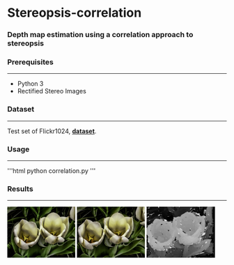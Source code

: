 # Stereopsis-correlation

### Depth map estimation using a correlation approach to stereopsis

### Prerequisites
---

* Python 3
* Rectified Stereo Images

### Dataset
---

Test set of Flickr1024, **[dataset](https://yingqianwang.github.io/Flickr1024/)**.

### Usage
---

'''html
python correlation.py
'''

### Results
---
<img src="dataset/109_L.png" width="31%" /> <img src="dataset/109_R.png" width="31%" /> <img src="dataset/109_result.png" width="31%" /> 


